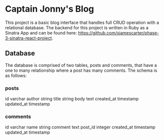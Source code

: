 # Captain Jonny's Blog

This project is a basic blog interface that handles full CRUD operation with a relational database. The backend for this project is written in Ruby as a Sinatra App and can be found here: https://github.com/sjamescarter/phase-3-sinatra-react-project.

## Database
The database is comprised of two tables, posts and comments, that have a one to many relationship where a post has many comments. The schema is as follows:

### posts
id          varchar
author      string
title       string
body        text
created_at  timestamp
updated_at  timestamp

### comments
id          varchar
name        string
comment     text
post_id     integer
created_at  timestamp
updated_at  timestamp

